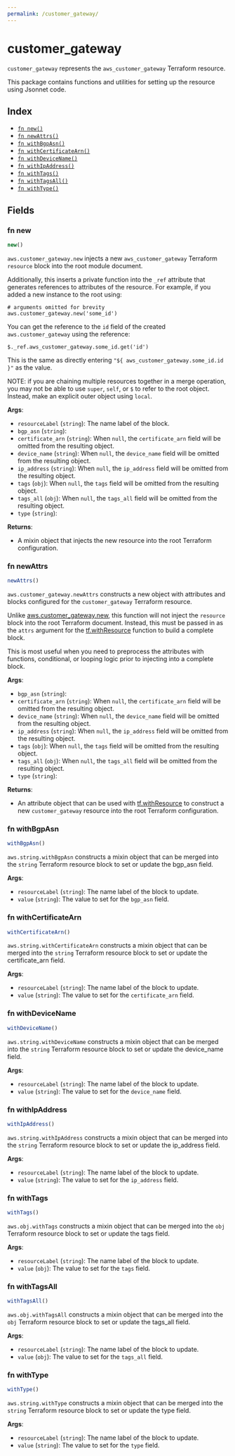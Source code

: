 ```yaml
---
permalink: /customer_gateway/
---
```


# customer_gateway

`customer_gateway` represents the `aws_customer_gateway` Terraform resource.



This package contains functions and utilities for setting up the resource using Jsonnet code.


## Index

* [`fn new()`](#fn-new)
* [`fn newAttrs()`](#fn-newattrs)
* [`fn withBgpAsn()`](#fn-withbgpasn)
* [`fn withCertificateArn()`](#fn-withcertificatearn)
* [`fn withDeviceName()`](#fn-withdevicename)
* [`fn withIpAddress()`](#fn-withipaddress)
* [`fn withTags()`](#fn-withtags)
* [`fn withTagsAll()`](#fn-withtagsall)
* [`fn withType()`](#fn-withtype)

## Fields

### fn new

```ts
new()
```


`aws.customer_gateway.new` injects a new `aws_customer_gateway` Terraform `resource`
block into the root module document.

Additionally, this inserts a private function into the `_ref` attribute that generates references to attributes of the
resource. For example, if you added a new instance to the root using:

    # arguments omitted for brevity
    aws.customer_gateway.new('some_id')

You can get the reference to the `id` field of the created `aws.customer_gateway` using the reference:

    $._ref.aws_customer_gateway.some_id.get('id')

This is the same as directly entering `"${ aws_customer_gateway.some_id.id }"` as the value.

NOTE: if you are chaining multiple resources together in a merge operation, you may not be able to use `super`, `self`,
or `$` to refer to the root object. Instead, make an explicit outer object using `local`.

**Args**:
  - `resourceLabel` (`string`): The name label of the block.
  - `bgp_asn` (`string`): 
  - `certificate_arn` (`string`):  When `null`, the `certificate_arn` field will be omitted from the resulting object.
  - `device_name` (`string`):  When `null`, the `device_name` field will be omitted from the resulting object.
  - `ip_address` (`string`):  When `null`, the `ip_address` field will be omitted from the resulting object.
  - `tags` (`obj`):  When `null`, the `tags` field will be omitted from the resulting object.
  - `tags_all` (`obj`):  When `null`, the `tags_all` field will be omitted from the resulting object.
  - `type` (`string`): 

**Returns**:
- A mixin object that injects the new resource into the root Terraform configuration.


### fn newAttrs

```ts
newAttrs()
```


`aws.customer_gateway.newAttrs` constructs a new object with attributes and blocks configured for the `customer_gateway`
Terraform resource.

Unlike [aws.customer_gateway.new](#fn-customer_gatewaynew), this function will not inject the `resource`
block into the root Terraform document. Instead, this must be passed in as the `attrs` argument for the
[tf.withResource](https://github.com/tf-libsonnet/core/tree/main/docs#fn-withresource) function to build a complete block.

This is most useful when you need to preprocess the attributes with functions, conditional, or looping logic prior to
injecting into a complete block.

**Args**:
  - `bgp_asn` (`string`): 
  - `certificate_arn` (`string`):  When `null`, the `certificate_arn` field will be omitted from the resulting object.
  - `device_name` (`string`):  When `null`, the `device_name` field will be omitted from the resulting object.
  - `ip_address` (`string`):  When `null`, the `ip_address` field will be omitted from the resulting object.
  - `tags` (`obj`):  When `null`, the `tags` field will be omitted from the resulting object.
  - `tags_all` (`obj`):  When `null`, the `tags_all` field will be omitted from the resulting object.
  - `type` (`string`): 

**Returns**:
  - An attribute object that can be used with [tf.withResource](https://github.com/tf-libsonnet/core/tree/main/docs#fn-withresource) to construct a new `customer_gateway` resource into the root Terraform configuration.


### fn withBgpAsn

```ts
withBgpAsn()
```

`aws.string.withBgpAsn` constructs a mixin object that can be merged into the `string`
Terraform resource block to set or update the bgp_asn field.



**Args**:
  - `resourceLabel` (`string`): The name label of the block to update.
  - `value` (`string`): The value to set for the `bgp_asn` field.


### fn withCertificateArn

```ts
withCertificateArn()
```

`aws.string.withCertificateArn` constructs a mixin object that can be merged into the `string`
Terraform resource block to set or update the certificate_arn field.



**Args**:
  - `resourceLabel` (`string`): The name label of the block to update.
  - `value` (`string`): The value to set for the `certificate_arn` field.


### fn withDeviceName

```ts
withDeviceName()
```

`aws.string.withDeviceName` constructs a mixin object that can be merged into the `string`
Terraform resource block to set or update the device_name field.



**Args**:
  - `resourceLabel` (`string`): The name label of the block to update.
  - `value` (`string`): The value to set for the `device_name` field.


### fn withIpAddress

```ts
withIpAddress()
```

`aws.string.withIpAddress` constructs a mixin object that can be merged into the `string`
Terraform resource block to set or update the ip_address field.



**Args**:
  - `resourceLabel` (`string`): The name label of the block to update.
  - `value` (`string`): The value to set for the `ip_address` field.


### fn withTags

```ts
withTags()
```

`aws.obj.withTags` constructs a mixin object that can be merged into the `obj`
Terraform resource block to set or update the tags field.



**Args**:
  - `resourceLabel` (`string`): The name label of the block to update.
  - `value` (`obj`): The value to set for the `tags` field.


### fn withTagsAll

```ts
withTagsAll()
```

`aws.obj.withTagsAll` constructs a mixin object that can be merged into the `obj`
Terraform resource block to set or update the tags_all field.



**Args**:
  - `resourceLabel` (`string`): The name label of the block to update.
  - `value` (`obj`): The value to set for the `tags_all` field.


### fn withType

```ts
withType()
```

`aws.string.withType` constructs a mixin object that can be merged into the `string`
Terraform resource block to set or update the type field.



**Args**:
  - `resourceLabel` (`string`): The name label of the block to update.
  - `value` (`string`): The value to set for the `type` field.
